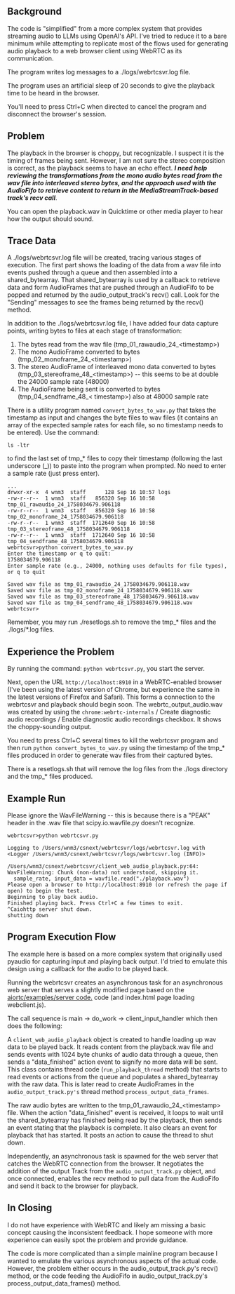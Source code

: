 ## Background ##  

The code is "simplified" from a more complex system that provides streaming audio to 
LLMs using OpenAI's API. I've tried to reduce it to a bare minimum while attempting 
to replicate most of the flows used for generating audio playback to a web browser 
client using WebRTC as its communication.  

The program writes log messages to a ./logs/webrtcsvr.log file.

The program uses an artificial sleep of 20 seconds to give the playback time to be heard in the browser.  

You'll need to press Ctrl+C when directed to cancel the program and disconnect the browser's session.  

## Problem ##  
The playback in the browser is choppy, but recognizable. I suspect it is the timing of 
frames being sent. However, I am not sure the stereo composition is correct, as the 
playback seems to have an echo effect. ***I need help reviewing the 
transformations from the mono audio bytes read from the wav file into interleaved 
stereo bytes, and the approach used with the AudioFifo to retrieve content to return 
in the MediaStreamTrack-based track's recv call***.  

You can open the playback.wav in Quicktime or other media player to hear how the output should sound.  

## Trace Data ##

A ./logs/webrtcsvr.log file will be created, tracing various stages of execution. The first part shows the loading of the data from a wav file into events pushed through a queue and then assembled into a shared_bytearray. That shared_bytearray is used by a callback to retrieve data and form AudioFrames that are pushed through an AudioFifo to be popped and returned by the audio_output_track's recv() call.  Look for the "Sending" messages to see the frames being returned by the recv() method.

In addition to the ./logs/webrtcsvr.log file, I have added four data capture points, writing bytes to files at each stage 
of transformation:  

1. The bytes read from the wav file (tmp_01_rawaudio_24_\<timestamp\>)
2. The mono AudioFrame converted to bytes (tmp_02_monoframe_24_\<timestamp\>)
3. The stereo AudioFrame of interleaved mono data converted to bytes (tmp_03_stereoframe_48_\<timestamp\>) -- this seems to be at double the 24000 sample rate (48000)
4. The AudioFrame being sent is converted to bytes (tmp_04_sendframe_48_\< timestamp\>) also at 48000 sample rate  

There is a utility program named `convert_bytes_to_wav.py` that takes the timestamp as 
input and changes the byte files to wav files (it contains an array of the expected 
sample rates for each file, so no timestamp needs to be entered). Use the command:  

```console
ls -ltr
```

to find the last set of tmp_\* files to copy their timestamp (following the last underscore (_)) to paste 
into the program when prompted. No need to enter a sample rate (just press enter).  

```
...
drwxr-xr-x  4 wnm3  staff      128 Sep 16 10:57 logs
-rw-r--r--  1 wnm3  staff   856320 Sep 16 10:58 tmp_01_rawaudio_24_1758034679.906118
-rw-r--r--  1 wnm3  staff   856320 Sep 16 10:58 tmp_02_monoframe_24_1758034679.906118
-rw-r--r--  1 wnm3  staff  1712640 Sep 16 10:58 tmp_03_stereoframe_48_1758034679.906118
-rw-r--r--  1 wnm3  staff  1712640 Sep 16 10:58 tmp_04_sendframe_48_1758034679.906118
webrtcsvr>python convert_bytes_to_wav.py 
Enter the timestamp or q to quit: 
1758034679.906118
Enter sample rate (e.g., 24000, nothing uses defaults for file types), or q to quit

Saved wav file as tmp_01_rawaudio_24_1758034679.906118.wav
Saved wav file as tmp_02_monoframe_24_1758034679.906118.wav
Saved wav file as tmp_03_stereoframe_48_1758034679.906118.wav
Saved wav file as tmp_04_sendframe_48_1758034679.906118.wav
webrtcsvr>
```

Remember, you may run ./resetlogs.sh to remove the tmp_\* files and the ./logs/\*.log files.  

## Experience the Problem ##

By running the command: `python webrtcsvr.py`, you start the server. 

Next, open the URL `http://localhost:8910` in a WebRTC-enabled browser (I've been using the 
latest version of Chrome, but experience the same in the latest versions of Firefox and 
Safari). This forms a connection to the webrtcsvr and playback should 
begin soon. The webrtc_output_audio.wav was created by using the `chrome:webrtc-internals` 
/ Create diagnostic audio recordings / Enable diagnostic audio recordings checkbox. It 
shows the choppy-sounding output.  

You need to press Ctrl+C several times to kill the webrtcsvr program and then run 
`python convert_bytes_to_wav.py` using the timestamp of the tmp_\* files produced 
in order to generate wav files from their captured bytes.

There is a resetlogs.sh that will remove the log files from the ./logs directory and 
the tmp_* files produced.  

## Example Run ##

Please ignore the WavFileWarning -- this is because there is a "PEAK" header in the .wav file 
that scipy.io.wavfile.py doesn't recognize.

```
webrtcsvr>python webrtcsvr.py           

Logging to /Users/wnm3/csnext/webrtcsvr/logs/webrtcsvr.log with <Logger /Users/wnm3/csnext/webrtcsvr/logs/webrtcsvr.log (INFO)>

/Users/wnm3/csnext/webrtcsvr/client_web_audio_playback.py:64: WavFileWarning: Chunk (non-data) not understood, skipping it.
  sample_rate, input_data = wavfile.read("./playback.wav")
Please open a browser to http://localhost:8910 (or refresh the page if open) to begin the test.
Beginning to play back audio.
Finished playing back. Press Ctrl+C a few times to exit.
^Caiohttp server shut down.
shutting down
```


## Program Execution Flow ##

The example here is based on a more complex system that originally used pyaudio for 
capturing input and playing back output. I'd tried to emulate this design using a 
callback for the audio to be played back.  

Running the webrtcsvr creates an asynchronous task for an asynchronous web server that 
serves a slightly modified page based on the 
[aiortc/examples/server code.](https://github.com/aiortc/aiortc/tree/main/examples/server) 
code (and index.html page loading webclient.js).  

The call sequence is main -> do_work -> client_input_handler which then does the 
following:  

A `client_web_audio_playback` object is created to handle loading up wav data to be played 
back. It reads content from the playback.wav file and sends events with 1024 byte chunks 
of audio data through a queue, then sends a "data_finished" action event to signify no 
more data will be sent.  This class contains thread code (`run_playback_thread` method) 
that starts to read events or actions from the queue and populates a shared_bytearray 
with the raw data. This is later read to create AudioFrames in the 
`audio_output_track.py's`  thread method `process_output_data_frames`.  

The raw audio bytes are written to the tmp_01_rawaudio_24_\<timestamp\> file.  When the 
action "data_finished" event is received, it loops to wait until the shared_bytearray 
has finished being read by the playback, then sends an event stating that the playback is 
complete. It also clears an event for playback that has started. It posts an action to 
cause the thread to shut down.

Independently, an asynchronous task is spawned for the web server that catches the 
WebRTC connection from the browser. It negotiates the addition of the output Track 
from the `audio_output_track.py` object, and once connected, enables the recv method to pull 
data from the AudioFifo and send it back to the browser for playback.  

## In Closing ##

I do not have experience with WebRTC and likely am missing a basic concept causing the inconsistent feedback. I hope 
someone with more experience can easily spot the problem and provide guidance.  

The code is more complicated than a simple mainline program because I wanted to emulate the various asynchronous 
aspects of the actual code. However, the problem either occurs in the audio_output_track.py's recv() method, or the 
code feeding the AudioFifo in audio_output_track.py's process_output_data_frames() method.  

